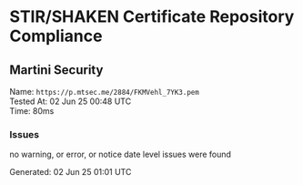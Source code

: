 # STIR/SHAKEN Certificate Repository Compliance

## Martini Security

Name: `https://p.mtsec.me/2884/FKMVehl_7YK3.pem`\
Tested At: 02 Jun 25 00:48 UTC\
Time: 80ms

### Issues

no warning, or error, or notice date level issues were found

Generated: 02 Jun 25 01:01 UTC